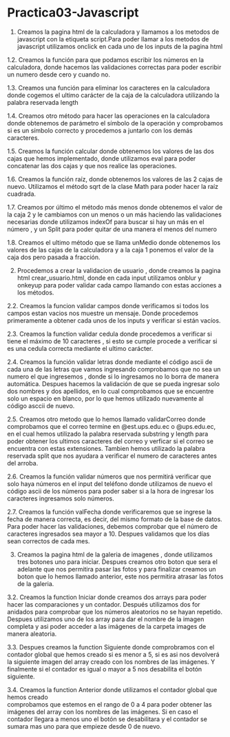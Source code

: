 # Practica03-Javascript 
1.	Creamos la pagina html de la calculadora y llamamos a los metodos de javascript con la etiqueta script.Para poder llamar a los metodos de javascript utilizamos onclick en cada uno de los inputs de la pagina html
 
 


 
1.2.	Creamos la función para que podamos escribir los números en la calculadora, donde hacemos las validaciones correctas para poder escribir un numero desde cero y cuando no.
 







1.3.	Creamos una función para eliminar los caracteres en la calculadora donde cogemos el ultimo carácter de la caja de la calculadora utilizando la palabra reservada length

 

1.4.	Creamos otro método para hacer las operaciones en la calculadora donde obtenemos de parámetro el símbolo de la operación y comprobamos si es un símbolo correcto  y procedemos a juntarlo con los demás caracteres.
 








1.5.	Creamos la función calcular donde obtenemos los valores de las dos cajas que hemos implementado, donde utilizamos eval para poder concatenar las dos cajas  y que nos realice las operaciones.

 


1.6.	Creamos la función raíz, donde obtenemos los valores de las 2 cajas de nuevo. Utilizamos el método sqrt de la clase Math para poder hacer la raíz cuadrada.

 




1.7.	Creamos por último el método más menos donde obtenemos el valor de la caja 2 y le cambiamos con un menos o un más  haciendo las validaciones necesarias donde utilizamos indexOf para buscar si hay un más en el número , y un Split para poder quitar  de una manera el menos del numero 

 


1.8.	Creamos el ultimo método que se llama unMedio donde  obtenemos los valores de las cajas de la calculadora y a la caja 1 ponemos el valor de la caja dos pero pasada a fracción.
 
2.	Procedemos a crear la validacion de usuario , donde creamos la pagina html crear_usuario.html, donde en cada input utilizamos onblur y onkeyup para poder validar cada campo llamando con estas acciones a los métodos. 
  
    



2.2.	Creamos la funcion validar campos donde verificamos si todos los campos estan vacios nos muestre un mensaje. Donde procedemos primeramente a obtener cada unos de los inputs y verificar si están vacíos.



  

2.3.	Creamos la function validar cedula donde procedemos a verificar si tiene el máximo de 10 caracteres , si esto se cumple procede  a verificar si es una cedula correcta mediante el ultimo carácter.  
 
  

2.4.	Creamos la función validar letras donde mediante el código ascii de cada una de las letras que vamos ingresando comprobamos que no sea un numero el que ingresemos , donde si lo ingresamos no lo borra de manera automática. Despues hacemos la validación de que se pueda ingresar solo dos nombres y dos apellidos, en lo cual comprobamos que se encuentre solo un espacio en blanco, por lo que hemos utilizado nuevamente al código asccii de nuevo.  


  





2.5.	Creamos otro metodo que  lo hemos llamado validarCorreo donde comprobamos que el correo termine en @est.ups.edu.ec o @ups.edu.ec, en el cual hemos utilizado la palabra reservada substring y length para poder obtener los ultimos caracteres del correo y verficar si el correo se encuentra con estas extensiones. Tambien  hemos utilizado la palabra reservada split que nos ayudara a verificar el numero de caracteres antes del arroba.

  

2.6.	Creamos la función validar números que nos permitirá verificar que solo haya números en el input del teléfono donde utilizamos de nuevo el código ascii de los números para poder saber si a la hora de ingresar los caracteres ingresamos solo números. 
  
  
2.7.	Creamos la función valFecha donde verificaremos que se ingrese la fecha de manera correcta, es decir, del mismo formato de la base de datos. Para poder hacer las validaciones, debemos comprobar que el número de caracteres ingresados sea mayor a 10. Despues validamos que los días sean correctos de cada mes. 
 

  
 
3.	Creamos la pagina html de la galeria de imagenes , donde utilizamos tres botones uno para iniciar. Despues creamos otro boton  que sera el adelante que nos permitira pasar las fotos y para finalizar creamos  un boton que lo hemos llamado anterior, este nos permitira atrasar las fotos de la galeria. 
  

3.2.	Creamos la function Iniciar donde creamos dos arrays para poder hacer las comparaciones y un contador. Después utilizamos dos for anidados para comprobar que los números aleatorios no se hayan repetido. Despues utilizamos uno de los array para dar el nombre de la imagen completa y asi poder acceder a las imágenes de la carpeta images de manera aleatoria.  

   
3.3.	Despues creamos la function Siguiente donde comprobramos con el  contador global que hemos creado si es menor a 5, si es asi nos devolverá la siguiente imagen del array creado con los nombres de las imágenes. Y finalmente si el contador es igual o mayor a 5 nos desabilita el botón siguiente.  

  

3.4.	Creamos la function Anterior donde utilizamos el contador global que hemos creado  
comprobamos que estemos en el rango de 0 a 4 para poder obtener las imágenes del array con los nombres de las imágenes. Si en caso el contador llegara a menos uno el botón se desabilitara y el contador se sumara mas uno para que empieze desde 0 de nuevo. 
 
 


